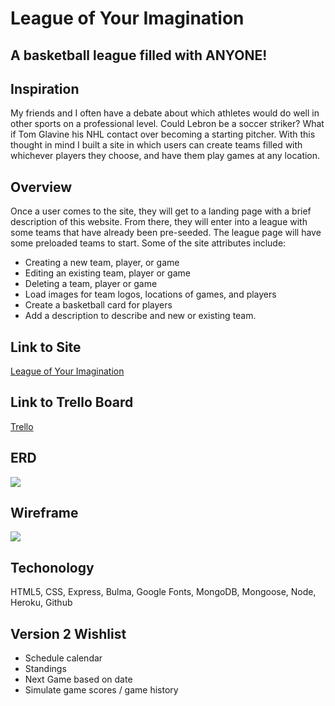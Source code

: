 # League of Your Imagination
## A basketball league filled with ANYONE!

## Inspiration
My friends and I often have a debate about which athletes would do well in other sports on a professional level.  Could Lebron be a soccer striker?  What if Tom Glavine his NHL contact over becoming a starting pitcher.  With this thought in mind I built a site in which users can create teams filled with whichever players they choose, and have them play games at any location.

## Overview
Once a user comes to the site, they will get to a landing page with a brief description of this website.  From there, they will enter into a league with some teams that have already been pre-seeded.  The league page will have some preloaded teams to start. Some of the site attributes include:
* Creating a new team, player, or game
* Editing an existing team, player or game
* Deleting a team, player or game
* Load images for team logos, locations of games, and players
* Create a basketball card for players
* Add a description to describe and new or existing team.

## Link to Site
[League of Your Imagination](https://glacial-falls-57693.herokuapp.com)

## Link to Trello Board
[Trello](https://trello.com/b/rFHRrPbB/project-2)

## ERD
<img src = "https://i.imgur.com/EGeii9W.jpg">

## Wireframe
<img src = "https://i.imgur.com/Bz3B7Qo.jpg">

## Techonology
HTML5, CSS, Express, Bulma, Google Fonts, MongoDB, Mongoose, Node, Heroku, Github

## Version 2 Wishlist

* Schedule calendar
* Standings
* Next Game based on date
* Simulate game scores / game history

